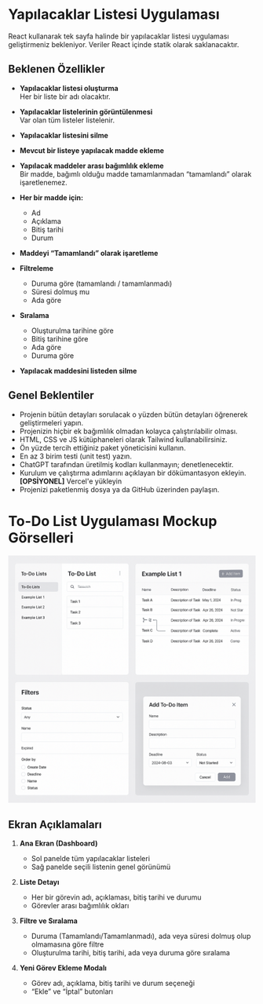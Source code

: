 # Yapılacaklar Listesi Uygulaması

React kullanarak tek sayfa halinde bir yapılacaklar listesi uygulaması geliştirmeniz bekleniyor. Veriler React içinde statik olarak saklanacaktır.

## Beklenen Özellikler

- **Yapılacaklar listesi oluşturma**  
  Her bir liste bir adı olacaktır.

- **Yapılacaklar listelerinin görüntülenmesi**  
  Var olan tüm listeler listelenir.

- **Yapılacaklar listesini silme**

- **Mevcut bir listeye yapılacak madde ekleme**

- **Yapılacak maddeler arası bağımlılık ekleme**  
  Bir madde, bağımlı olduğu madde tamamlanmadan “tamamlandı” olarak işaretlenemez.

- **Her bir madde için:**  
  - Ad  
  - Açıklama  
  - Bitiş tarihi  
  - Durum

- **Maddeyi “Tamamlandı” olarak işaretleme**

- **Filtreleme**  
  - Duruma göre (tamamlandı / tamamlanmadı)  
  - Süresi dolmuş mu  
  - Ada göre

- **Sıralama**  
  - Oluşturulma tarihine göre  
  - Bitiş tarihine göre  
  - Ada göre  
  - Duruma göre

- **Yapılacak maddesini listeden silme**

## Genel Beklentiler
- Projenin bütün detayları sorulacak o yüzden bütün detayları öğrenerek geliştirmeleri yapın.
- Projenizin hiçbir ek bağımlılık olmadan kolayca çalıştırılabilir olması.
- HTML, CSS ve JS kütüphaneleri olarak Tailwind kullanabilirsiniz.
- Ön yüzde tercih ettiğiniz paket yöneticisini kullanın.
- En az 3 birim testi (unit test) yazın.
- ChatGPT tarafından üretilmiş kodları kullanmayın; denetlenecektir.
- Kurulum ve çalıştırma adımlarını açıklayan bir dökümantasyon ekleyin.  
  **[OPSİYONEL]** Vercel'e yükleyin
- Projenizi paketlenmiş dosya ya da GitHub üzerinden paylaşın.

# To-Do List Uygulaması Mockup Görselleri

![To-Do Uygulaması Mockup Görselleri](mockups.png)

## Ekran Açıklamaları

1. **Ana Ekran (Dashboard)**  
   - Sol panelde tüm yapılacaklar listeleri  
   - Sağ panelde seçili listenin genel görünümü  

2. **Liste Detayı**  
   - Her bir görevin adı, açıklaması, bitiş tarihi ve durumu  
   - Görevler arası bağımlılık okları  

3. **Filtre ve Sıralama**  
   - Duruma (Tamamlandı/Tamamlanmadı), ada veya süresi dolmuş olup olmamasına göre filtre  
   - Oluşturulma tarihi, bitiş tarihi, ada veya duruma göre sıralama  

4. **Yeni Görev Ekleme Modalı**  
   - Görev adı, açıklama, bitiş tarihi ve durum seçeneği  
   - “Ekle” ve “İptal” butonları  

